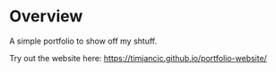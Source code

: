 # Overview

A simple portfolio to show off my shtuff.

Try out the website here: https://timjancic.github.io/portfolio-website/
